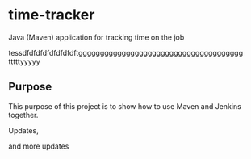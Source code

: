 # time-tracker
Java (Maven) application for tracking time on the job

tessdfdfdfdfdfdfdfdftgggggggggggggggggggggggggggggggggggggg tttttyyyyy
## Purpose

This purpose of this project is to show how to use Maven and Jenkins together.

Updates, 

and more updates
